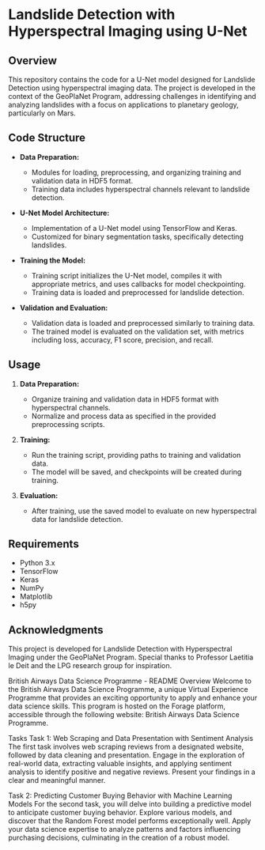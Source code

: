 # Landslide Detection with Hyperspectral Imaging using U-Net

## Overview

This repository contains the code for a U-Net model designed for Landslide Detection using hyperspectral imaging data. The project is developed in the context of the GeoPlaNet Program, addressing challenges in identifying and analyzing landslides with a focus on applications to planetary geology, particularly on Mars.

## Code Structure

- **Data Preparation:**
  - Modules for loading, preprocessing, and organizing training and validation data in HDF5 format.
  - Training data includes hyperspectral channels relevant to landslide detection.

- **U-Net Model Architecture:**
  - Implementation of a U-Net model using TensorFlow and Keras.
  - Customized for binary segmentation tasks, specifically detecting landslides.

- **Training the Model:**
  - Training script initializes the U-Net model, compiles it with appropriate metrics, and uses callbacks for model checkpointing.
  - Training data is loaded and preprocessed for landslide detection.

- **Validation and Evaluation:**
  - Validation data is loaded and preprocessed similarly to training data.
  - The trained model is evaluated on the validation set, with metrics including loss, accuracy, F1 score, precision, and recall.

## Usage

1. **Data Preparation:**
   - Organize training and validation data in HDF5 format with hyperspectral channels.
   - Normalize and process data as specified in the provided preprocessing scripts.

2. **Training:**
   - Run the training script, providing paths to training and validation data.
   - The model will be saved, and checkpoints will be created during training.

3. **Evaluation:**
   - After training, use the saved model to evaluate on new hyperspectral data for landslide detection.

## Requirements

- Python 3.x
- TensorFlow
- Keras
- NumPy
- Matplotlib
- h5py

## Acknowledgments

This project is developed for Landslide Detection with Hyperspectral Imaging under the GeoPlaNet Program. Special thanks to Professor Laetitia le Deit and the LPG research group for inspiration.

British Airways Data Science Programme - README
Overview
Welcome to the British Airways Data Science Programme, a unique Virtual Experience Programme that provides an exciting opportunity to apply and enhance your data science skills. This program is hosted on the Forage platform, accessible through the following website: British Airways Data Science Programme.

Tasks
Task 1: Web Scraping and Data Presentation with Sentiment Analysis
The first task involves web scraping reviews from a designated website, followed by data cleaning and presentation. Engage in the exploration of real-world data, extracting valuable insights, and applying sentiment analysis to identify positive and negative reviews. Present your findings in a clear and meaningful manner.

Task 2: Predicting Customer Buying Behavior with Machine Learning Models
For the second task, you will delve into building a predictive model to anticipate customer buying behavior. Explore various models, and discover that the Random Forest model performs exceptionally well. Apply your data science expertise to analyze patterns and factors influencing purchasing decisions, culminating in the creation of a robust model.
